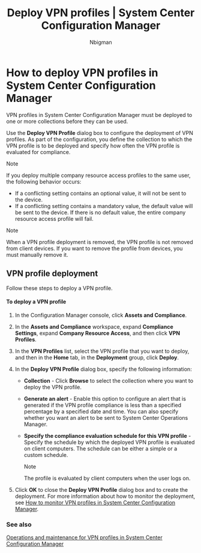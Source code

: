 ﻿---
title: "Deploy VPN profiles | System Center Configuration Manager"
ms.custom: na
ms.date: 12/08/2015
ms.prod: configuration-manager
ms.reviewer: na
ms.suite: na
ms.technology: 
  - configmgr-other
ms.tgt_pltfrm: na
ms.topic: article
ms.assetid: bebe9d4b-66f0-41a6-9924-c42e18298690
caps.latest.revision: 5
caps.handback.revision: 0
author: Nbigman

---
# How to deploy VPN profiles in System Center Configuration Manager

VPN profiles in System Center Configuration Manager must be deployed to one or more collections before they can be used.  
  
 Use the **Deploy VPN Profile** dialog box to configure the deployment of VPN profiles. As part of the configuration, you define the collection to which the VPN profile is to be deployed and specify how often the VPN profile is evaluated for compliance.  
  
> [!NOTE]  
>  If you deploy multiple company resource access profiles to the same user, the following behavior occurs:  
>   
>  -   If a conflicting setting contains an optional value, it will not be sent to the device.  
> -   If a conflicting setting contains a mandatory value, the default value will be sent to the device. If there is no default value, the entire company resource access profile will fail.  
  
> [!NOTE]  
>  When a VPN profile deployment is removed, the VPN profile is not removed from client devices. If you want to remove the profile from devices, you must manually remove it.  
  
## VPN profile deployment  
 Follow these steps to deploy a VPN profile.  
  
#### To deploy a VPN profile  
  
1.  In the Configuration Manager console, click **Assets and Compliance**.  
  
2.  In the **Assets and Compliance** workspace, expand **Compliance Settings**, expand **Company Resource Access**, and then click **VPN Profiles**.  
  
3.  In the **VPN Profiles** list, select the VPN profile that you want to deploy, and then in the **Home** tab, in the **Deployment** group, click **Deploy**.  
  
4.  In the **Deploy VPN Profile** dialog box, specify the following information:  
  
    -   **Collection** - Click **Browse** to select the collection where you want to deploy the VPN profile.  
  
    -   **Generate an alert** - Enable this option to configure an alert that is generated if the VPN profile compliance is less than a specified percentage by a specified date and time. You can also specify whether you want an alert to be sent to System Center Operations Manager.  
  
    -   **Specify the compliance evaluation schedule for this VPN profile** - Specify the schedule by which the deployed VPN profile is evaluated on client computers. The schedule can be either a simple or a custom schedule.  
  
        > [!NOTE]  
        >  The profile is evaluated by client computers when the user logs on.  
  
5.  Click **OK** to close the **Deploy VPN Profile** dialog box and to create the deployment. For more information about how to monitor the deployment, see [How to monitor VPN profiles in System Center Configuration Manager](../../protect/deploy-use/monitor-vpn-profiles.md).  
  
### See also  

 [Operations and maintenance for VPN profiles in System Center Configuration Manager](../Topic/Operations%20and%20maintenance%20for%20VPN%20profiles%20in%20System%20Center%20Configuration%20Manager.md)

